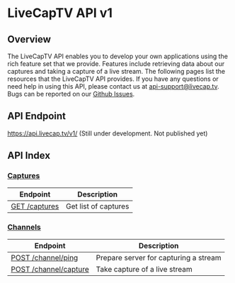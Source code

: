 # LiveCapTV API v1

## Overview

The LiveCapTV API enables you to develop your own applications using the rich feature set that we provide. Features include retrieving data about our captures and taking a capture of a live stream. The following pages list the resources that the LiveCapTV API provides. If you have any questions or need help in using this API, please contact us at [api-support@livecap.tv][]. Bugs can be reported on our [Github Issues][].

[api-support@livecap.tv]: mailto:api-support@livecap.tv
[Github Issues]: https://github.com/LiveCapTV/livecaptv-open-api/issues

## API Endpoint

https://api.livecap.tv/v1/ (Still under development. Not published yet)

## API Index

### [Captures](/v1/capture.md)

| Endpoint | Description |
| ---- | --------------- |
| [GET /captures](/v1/capture.md#list-captures) | Get list of captures |

### [Channels](/v1/channel.md)

| Endpoint | Description |
| ---- | --------------- |
| [POST /channel/ping](/v1/channel.md#ping) | Prepare server for capturing a stream |
| [POST /channel/capture](/v1/channel.md#capture) | Take capture of a live stream |



